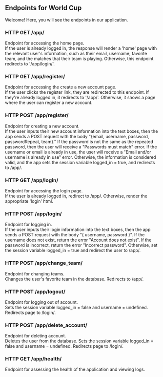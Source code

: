 ## Endpoints for World Cup

Welcome! Here, you will see the endpoints in our application.

### HTTP GET /app/
Endpoint for accessing the home page.    
If the user is already logged in, the response will render a 'home' page with the relevant user's information, such as their email, username, favorite team,
and the matches that their team is playing. Otherwise, this endpoint redirects to '/app/login/'.

### HTTP GET /app/register/
Endpoint for accessing the create a new account page.  
If the user clicks the register link, they are redirected to this endpoint. If they're already logged in, it redirects to '/app/'. Otherwise, it shows a
page where the user can register a new account.

### HTTP POST /app/register/
Endpoint for creating a new account.  
If the user inputs their new account information into the text boxes, then the app sends a POST request with the body "{email, username, password, passwordRepeat, team}." If the password is not the same as the repeated password, then the user will receive a "Passwords must match" error. If the username or email is already in use, the user will receive a 
"Email and/or username is already in use" error. Otherwise, the information is considered valid, and the app sets the session variable logged_in = true, and redirects to /app/.

### HTTP GET /app/login/
Endpoint for accessing the login page.  
If the user is already logged in, redirect to /app/. Otherwise, render the appropriate 'login' html.

### HTTP POST /app/login/
Endpoint for logging in.  
If the user inputs their login information into the text boxes, then the app sends a POST request with the body "{ username, password }". If the username
does not exist, return the error "Account does not exist". If the password is incorrect, return the error "Incorrect password". Otherwise, set the session
variable logged_in = true and redirect the user to /app/.

### HTTP POST /app/change_team/
Endpoint for changing teams.  
Changes the user's favorite team in the database. Redirects to /app/.

### HTTP POST /app/logout/
Endpoint for logging out of account.  
Sets the session variable logged_in = false and username = undefined. Redirects page to /login/.

### HTTP POST /app/delete_account/
Endpoint for deleting account.  
Deletes the user from the database. Sets the session variable logged_in = false and username = undefined. Redirects page to /login/.

### HTTP GET /app/health/
Endpoint for assessing the health of the application and viewing logs.
